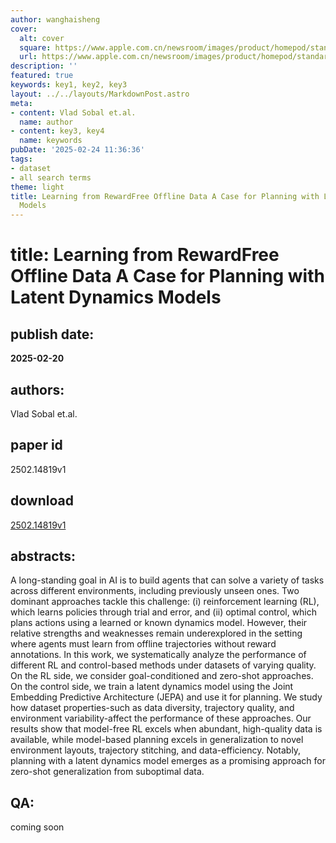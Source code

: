 ```yaml
---
author: wanghaisheng
cover:
  alt: cover
  square: https://www.apple.com.cn/newsroom/images/product/homepod/standard/Apple-HomePod-hero-230118_big.jpg.large_2x.jpg
  url: https://www.apple.com.cn/newsroom/images/product/homepod/standard/Apple-HomePod-hero-230118_big.jpg.large_2x.jpg
description: ''
featured: true
keywords: key1, key2, key3
layout: ../../layouts/MarkdownPost.astro
meta:
- content: Vlad Sobal et.al.
  name: author
- content: key3, key4
  name: keywords
pubDate: '2025-02-24 11:36:36'
tags:
- dataset
- all search terms
theme: light
title: Learning from RewardFree Offline Data A Case for Planning with Latent Dynamics
  Models
---
```


# title: Learning from RewardFree Offline Data A Case for Planning with Latent Dynamics Models 
## publish date: 
**2025-02-20** 
## authors: 
  Vlad Sobal et.al. 
## paper id
2502.14819v1
## download
[2502.14819v1](http://arxiv.org/abs/2502.14819v1)
## abstracts:
A long-standing goal in AI is to build agents that can solve a variety of tasks across different environments, including previously unseen ones. Two dominant approaches tackle this challenge: (i) reinforcement learning (RL), which learns policies through trial and error, and (ii) optimal control, which plans actions using a learned or known dynamics model. However, their relative strengths and weaknesses remain underexplored in the setting where agents must learn from offline trajectories without reward annotations. In this work, we systematically analyze the performance of different RL and control-based methods under datasets of varying quality. On the RL side, we consider goal-conditioned and zero-shot approaches. On the control side, we train a latent dynamics model using the Joint Embedding Predictive Architecture (JEPA) and use it for planning. We study how dataset properties-such as data diversity, trajectory quality, and environment variability-affect the performance of these approaches. Our results show that model-free RL excels when abundant, high-quality data is available, while model-based planning excels in generalization to novel environment layouts, trajectory stitching, and data-efficiency. Notably, planning with a latent dynamics model emerges as a promising approach for zero-shot generalization from suboptimal data.
## QA:
coming soon
